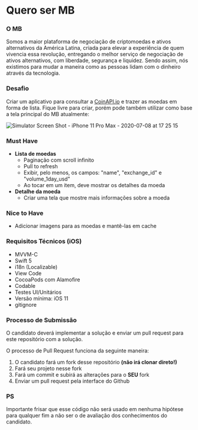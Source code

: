 # Quero ser MB

### **O MB**
Somos a maior plataforma de negociação de criptomoedas e ativos alternativos da América Latina, criada para elevar a experiência de quem vivencia essa revolução, entregando o melhor serviço de negociação de ativos alternativos, com liberdade, segurança e liquidez. Sendo assim, nós existimos para mudar a maneira como as pessoas lidam com o dinheiro através da tecnologia.

### **Desafio**
Criar um aplicativo para consultar a [CoinAPI.io](https://docs.coinapi.io/#list-all-exchanges) e trazer as moedas em forma de lista. Fique livre para criar, porém pode também utilizar como base a tela principal do MB atualmente:

![Simulator Screen Shot - iPhone 11 Pro Max - 2020-07-08 at 17 25 15](https://user-images.githubusercontent.com/63304092/86969836-c711f080-c144-11ea-8421-796efd4a3011.png)

### **Must Have**
-   **Lista de moedas**
	- Paginação com scroll infinito
    - Pull to refresh
    - Exibir, pelo menos, os campos: "name", "exchange_id" e "volume_1day_usd"
    - Ao tocar em um item, deve mostrar os detalhes da moeda
-   **Detalhe da moeda**
    - Criar uma tela que mostre mais informações sobre a moeda

### **Nice to Have**
- Adicionar imagens para as moedas e mantê-las em cache

### **Requisitos Técnicos (iOS)**
- MVVM-C
- Swift 5
- i18n (Localizable)
- View Code
- CocoaPods com Alamofire
- Codable
- Testes UI/Unitários
- Versão mínima: iOS 11
- gitignore

### **Processo de Submissão**
O candidato deverá implementar a solução e enviar um pull request para este repositório com a solução.

O processo de Pull Request funciona da seguinte maneira:
1.  O candidato fará um fork desse repositório **(não irá clonar direto!)**
2.  Fará seu projeto nesse fork
3.  Fará um commit e subirá as alterações para o  **SEU**  fork
4.  Enviar um pull request pela interface do Github

### **PS**
Importante frisar que esse código não será usado em nenhuma hipótese para qualquer fim a não ser o de avaliação dos conhecimentos do candidato.
